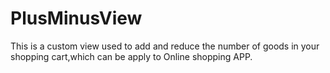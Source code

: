 # PlusMinusView
This is a custom view used to add and reduce the number of goods in your  shopping cart,which can be apply to Online shopping APP.
